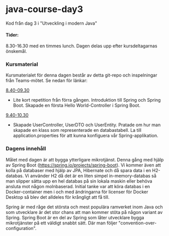 # java-course-day3

Kod från dag 3 i "Utveckling i modern Java"


#### Tider:
8.30-16.30 med en timmes lunch. Dagen delas upp efter kursdeltagarnas önskemål.

### Kursmaterial
Kursmaterialet för denna dagen består av detta git-repo och inspelningar från Teams-mötet. Se nedan för länkar:


[8.40-09.30](https://combitechcloud-my.sharepoint.com/personal/martin_frisk_combitech_com/_layouts/15/onedrive.aspx?id=%2Fpersonal%2Fmartin%5Ffrisk%5Fcombitech%5Fcom%2FDocuments%2FRecordings%2FDag%203%20Java%2Dkurs%2D20220511%5F084008%2DM%C3%B6tesinspelning%2Emp4&parent=%2Fpersonal%2Fmartin%5Ffrisk%5Fcombitech%5Fcom%2FDocuments%2FRecordings&ga=1)
- Lite kort repetition från förra gången. Introduktion till Spring och Spring Boot. Skapade en första Hello World-Controller i Spring Boot.


[9.40-10.30](https://combitechcloud-my.sharepoint.com/personal/martin_frisk_combitech_com/_layouts/15/onedrive.aspx?id=%2Fpersonal%2Fmartin%5Ffrisk%5Fcombitech%5Fcom%2FDocuments%2FRecordings%2FDag%203%20Java%2Dkurs%2D20220511%5F094127%2DM%C3%B6tesinspelning%2Emp4&parent=%2Fpersonal%2Fmartin%5Ffrisk%5Fcombitech%5Fcom%2FDocuments%2FRecordings&ga=1)
- Skapade UserController, UserDTO och UserEntity. Pratade om hur man skapade en klass som representerade en databastabell. La till application.properties för att kunna konfiguera vår Spring-applikation.



### Dagens innehåll

Målet med dagen är att bygga ytterligare mikrotjänst. Denna gång med hjälp av Spring Boot (https://spring.io/projects/spring-boot). Vi kommer även att kolla på databaser med hjälp av JPA, Hibernate och då spara data i en H2-databas. Vi använder H2 då det är en liten simpel in-memory-databas så man slipper sätta upp en hel databas på sin lokala maskin eller behöva ansluta mot någon molnbaserad. Initial tanke var att köra databas i en Docker-container men i och med ändringarna för licenser för Docker Desktop så blev det alldeles för krångligt att få till.

Spring är med råge det största och mest populära ramverket inom Java och som utvecklare är det stor chans att man kommer stöta på någon variant av Spring. Spring Boot är en del av Spring som låter utvecklare bygga mikrotjänster på ett väldigt snabbt sätt. Där man följer "convention-over-configuration".

